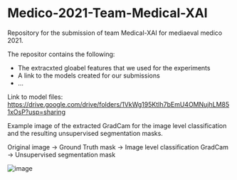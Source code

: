 # Medico-2021-Team-Medical-XAI
Repository for the submission of team Medical-XAI for mediaeval medico 2021.

The repositor contains the following:
  - The extracxted gloabel features that we used for the experiments
  - A link to the models created for our submissions
  - ...


Link to model files: https://drive.google.com/drive/folders/1VkWg195KtIh7bEmU4OMNujhLM851xOsP?usp=sharing

Example image of the extracted GradCam for the image level classification and the resulting unsupervised segmentation masks.

Original image -> Ground Truth mask -> Image level classification GradCam -> Unsupervised segmentation mask

![image](https://user-images.githubusercontent.com/16191000/141788111-d67588bf-6b55-4fb4-95c2-218b770dcd1a.png)
